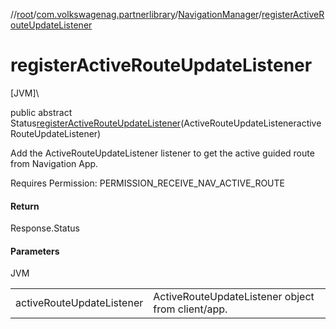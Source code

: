 //[root](../../../index.md)/[com.volkswagenag.partnerlibrary](../index.md)/[NavigationManager](index.md)/[registerActiveRouteUpdateListener](register-active-route-update-listener.md)

# registerActiveRouteUpdateListener

[JVM]\

public abstract Status[registerActiveRouteUpdateListener](register-active-route-update-listener.md)(ActiveRouteUpdateListeneractiveRouteUpdateListener)

Add the ActiveRouteUpdateListener listener to get the active guided route from Navigation App. 

Requires Permission: PERMISSION_RECEIVE_NAV_ACTIVE_ROUTE

#### Return

Response.Status

#### Parameters

JVM

| | |
|---|---|
| activeRouteUpdateListener | ActiveRouteUpdateListener object from client/app. |
